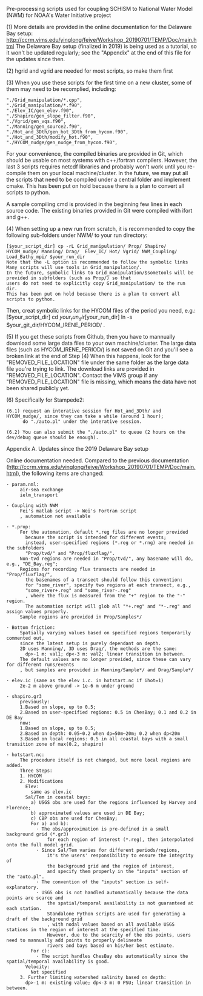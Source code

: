 Pre-processing scripts used for coupling SCHISM to National Water Model (NWM) for NOAA's Water Initiative project

(1) More details are provided in the online documentation for the Delaware Bay setup:
     http://ccrm.vims.edu/yinglong/feiye/Workshop_20190701/TEMP/Doc/main.html
     The Delaware Bay setup (finalized in 2019) is being used as a tutorial, so it won't be updated regularly;
     see the "Appendix" at the end of this file for the updates since then.


(2) hgrid and vgrid are needed for most scripts, so make them first


(3) When you use these scripts for the first time on a new cluster,
    some of them may need to be recomplied, including:
```
"./Grid_manipulation/*.cpp",
"./Grid_manipulation/*.f90",
"./Elev_IC/gen_elev.f90",
"./Shapiro/gen_slope_filter.f90",
"./Vgrid/gen_vqs.f90",
"./Manning/gen_source2.f90",
"./Hot_and_3Dth/gen_hot_3Dth_from_hycom.f90",
"./Hot_and_3Dth/modify_hot.f90",
"./HYCOM_nudge/gen_nudge_from_hycom.f90",
```
For your convenience, the compiled binaries are provided in Git,
which should be usable on most systems with c++/fortran compilers.
However, the last 3 scripts requires netcdf libraries and 
probably won't work until you re-compile them on your local machine/cluster.
In the future, we may put all the scripts that need to be compiled under a central folder
and implement cmake.
This has been put on hold because there is a plan to convert all scripts to python.

A sample compiling cmd is provided in the beginning few lines in each source code.
The existing binaries provided in Git were compiled with ifort and g++.


(4) When setting up a new run from scratch, it is recommended to copy the following sub-folders under NWM/ to your run directory:

	[$your_script_dir] cp -rL Grid_manipulation/ Prop/ Shapiro/ HYCOM_nudge/ Manning/ Drag/  Elev_IC/ Hot/ Vgrid/ NWM_Coupling/ Load_Bathy_mpi/ $your_run_dir 
    Note that the -L option is recommended to follow the symbolic links
    Many scripts will use tools in Grid_manipulation/.
    In the future, symbolic links to Grid_manipulation/$sometools will be provided in subfolders (such as Prop/) so that
    users do not need to explicitly copy Grid_manipulation/ to the run dir. 
    This has been put on hold because there is a plan to convert all scripts to python.

  Then, creat symbolic links for the HYCOM files of the period you need, e.g.:
	[$your_script_dir] cd $your_run_dir
	[$your_run_dir] ln -s $your_git_dir/HYCOM_IRENE_PERIOD/ .


(5) If you get these scripts from Github, then you have to mannually download some large data files to your own machine/cluster.
    The large data files (such as HYCOM_IRENE_PERIOD/) is not saved on Git and you'll see a broken link at the end of Step (4)
    When this happens, look for the "REMOVED_FILE_LOCATION" file under the same folder as the large data file you're trying to link.
    The download links are provided in "REMOVED_FILE_LOCATION".
    Contact the VIMS group if any "REMOVED_FILE_LOCATION" file is missing, which means the data have not been shared publicly yet.


(6) Specifically for Stampede2:

    (6.1) request an interative session for Hot_and_3Dth/ and HYCOM_nudge/, since they can take a while (around 1 hour);
          do "./auto.pl" under the interative session.

    (6.2) You can also submit the "./auto.pl" to queue (2 hours on the dev/debug queue should be enough).



Appendix A. Updates since the 2019 Delaware Bay setup

  Online documentation needed.
  Compared to the previous documentation (http://ccrm.vims.edu/yinglong/feiye/Workshop_20190701/TEMP/Doc/main.html),
  the following items are changed:

    · param.nml:
         air-sea exchange
         ielm_transport

    · Coupling with NWM
         Fei's matlab script -> Wei's Fortran script
         , automation not available

    · *.prop:
         For the automation, default *.reg files are no longer provided 
           because the script is intended for different events;
           instead, user-specified regions (*.reg or *.rng) are needed in the subfolders
           "Prop/tvd/" and "Prop/fluxflag/".
         Non-tvd regions are needed in "Prop/tvd/", any basename will do, e.g., "DE_Bay.reg";
         Regions for recording flux transects are needed in "Prop/fluxflag/",
           the basenames of a transect should follow this convention:
           for "some_river", specify two regions at each transect, e.g.,
           "some_river+.reg" and "some_river-.reg"
           , where the flux is measured from the "+" region to the "-" region.
           The automation script will glob all "*+.reg" and "*-.reg" and assign values properly.
         Sample regions are provided in Prop/Samples*/

    · Bottom friction:
         Spatially varying values based on specified regions temporarily commented out,
         since the latest setup is purely dependant on depth.
         2D uses Manning/, 3D uses Drag/, the methods are the same:
           dp>-1 m: val1; dp<-3 m: val2; linear transition in between.
         The default values are no longer provided, since these can vary for different runs/events
         , but samples are provided in Manning/Sample*/ and Drag/Sample*/

    · elev.ic (same as the elev i.c. in hotstart.nc if ihot=1)
         2e-2 m above ground -> 1e-6 m under ground

    · shapiro.gr3
         previously:
         1.Based on slope, up to 0.5;
         2.Based on user-specified regions: 0.5 in ChesBay; 0.1 and 0.2 in DE Bay
         now:
         1.Based on slope, up to 0.5;
         2.Based on depth: 0.05~0.2 when dp=50m~20m; 0.2 when dp<20m
         3.Based on local regions: 0.5 in all coastal bays with a small transition zone of max(0.2, shapiro)

    · hotstart.nc:
         The procedure itself is not changed, but more local regions are added.
         Three Steps:
         1. HYCOM
         2. Modifications 
           Elev:
             same as elev.ic
           Sal/Tem in coastal bays:
             a) USGS obs are used for the regions influenced by Harvey and Florence;
             b) approximated values are used in DE Bay;
             c) CBP obs are used for ChesBay;
             For a) and b):
               · The obs/approximation is pre-defined in a small background grid (*.gr3)
                   for each region of interest (*.reg), then interpolated onto the full model grid.
               · Since Sal/Tem varies for different periods/regions,
                   it's the users' responsibility to ensure the integrity of
                   the background grid and the region of interest,
                   and specify them properly in the "inputs" section of the "auto.pl".
               · The convention of the "inputs" section is self-explanatory.
               · USGS obs is not handled automatically because the data points are scarce and
                   the spatial/temporal availability is not guaranteed at each station.
                   Standalone Python scripts are used for generating a draft of the background grid
                   , with nodal values based on all available USGS stations in the region of interest at the specified time.
                   However, due to the scarcity of the obs points, users need to mannually add points to properly delineate 
                   rivers and bays based on his/her best estimate.
             For c):
               · The script handles ChesBay obs automatically since the spatial/temporal availability is good.
           Velocity:
             Not specified
         3. Further limiting watershed salinity based on depth: 
           dp>-1 m: existing value; dp<-3 m: 0 PSU; linear transition in between.
